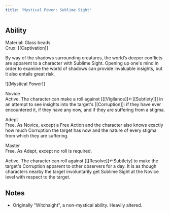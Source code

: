 ```yaml
---
title: "Mystical Power: Sublime Sight"
---
```

## Ability
Material: Glass beads<br>Crux: [[Captivation]]

By way of the shadows surrounding creatures, the world’s deeper conflicts are apparent to a character with Sublime Sight. Opening up one's mind in order to examine the world of shadows can provide invaluable insights, but it also entails great risk.

![[Mystical Power]]

Novice<br>Active. The character can make a roll against \[[[Vigilance]]←[[Subtlety]]\] in an attempt to see insights into the target's [[Corruption]]: if they have ever encountered it, if they have any now, and if they are suffering from a stigma.

Adept<br>Free. As Novice, except a Free Action and the character also knows exactly how much Corruption the target has now and the nature of every stigma from which they are suffering.

Master<br>Free. As Adept, except no roll is required.

Active. The character can roll against \[[[Resolve]]←Subtlety\] to make the target's Corruption apparent to other observers for a day. It is as though characters nearby the target involuntarily get Sublime Sight at the Novice level with respect to the target.
## Notes
* Originally "Witchsight", a non-mystical ability. Heavily altered.